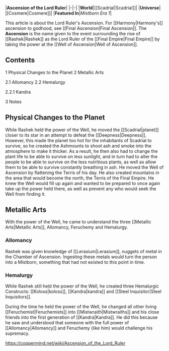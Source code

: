 |**Ascension of the Lord Ruler**|
|-|-|
|**World**|[[Scadrial\|Scadrial]]|
|**Universe**|[[Cosmere\|Cosmere]]|
|**Featured In**|*Mistborn Era 1*|

This article is about the Lord Ruler's Ascension. For [[Harmony\|Harmony's]] ascension to godhood, see [[Final Ascension\|Final Ascension]].
The **Ascension** is the name given to the event surrounding the rise of [[Rashek\|Rashek]] as the Lord Ruler of the [[Final Empire\|Final Empire]] by taking the power at the [[Well of Ascension\|Well of Ascension]].

## Contents

1 Physical Changes to the Planet
2 Metallic Arts

2.1 Allomancy
2.2 Hemalurgy

2.2.1 Kandra




3 Notes


## Physical Changes to the Planet
While Rashek held the power of the Well, he moved the [[Scadrial\|planet]] closer to its star in an attempt to defeat the [[Deepness\|Deepness]]. However, this made the planet too hot for the inhabitants of Scadrial to survive, so he created the Ashmounts to shoot ash and smoke into the atmosphere to make it thicker.
As a result, he then also had to change the plant life to be able to survive on less sunlight, and in turn had to alter the people to be able to survive on the less nutritious plants, as well as allow them to be able to survive constantly breathing in ash.
He moved the Well of Ascension by flattening the Terris of his day. He also created mountains in the area that would become the north, the Terris of the Final Empire. He knew the Well would fill up again and wanted to be prepared to once again take up the power held there, as well as prevent any who would seek the Well from finding it.

## Metallic Arts
With the power of the Well, he came to understand the three [[Metallic Arts\|Metallic Arts]], Allomancy, Feruchemy and Hemalurgy.

### Allomancy
Rashek was given knowledge of [[Lerasium\|Lerasium]], nuggets of metal in the Chamber of Ascension. Ingesting these metals would turn the person into a Mistborn, something that had not existed to this point in time.

### Hemalurgy
While Rashek still held the power of the Well, he created three Hemalurgic Constructs: [[Koloss\|koloss]], [[Kandra\|kandra]] and [[Steel Inquisitor\|Steel Inquisitors]].


During the time he held the power of the Well, he changed all other living [[Feruchemist\|Feruchemists]] into [[Mistwraith\|Mistwraiths]] and his close friends into the first generation of [[Kandra\|Kandra]]. He did this because he saw and understood that someone with the full power of [[Allomancy\|Allomancy]] and Feruchemy (like him) would challenge his supremacy.



https://coppermind.net/wiki/Ascension_of_the_Lord_Ruler